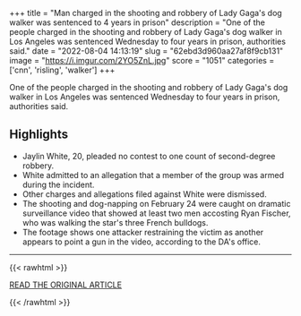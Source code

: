 +++
title = "Man charged in the shooting and robbery of Lady Gaga's dog walker was sentenced to 4 years in prison"
description = "One of the people charged in the shooting and robbery of Lady Gaga's dog walker in Los Angeles was sentenced Wednesday to four years in prison, authorities said."
date = "2022-08-04 14:13:19"
slug = "62ebd3d960aa27af8f9cb131"
image = "https://i.imgur.com/2YO5ZnL.jpg"
score = "1051"
categories = ['cnn', 'risling', 'walker']
+++

One of the people charged in the shooting and robbery of Lady Gaga's dog walker in Los Angeles was sentenced Wednesday to four years in prison, authorities said.

## Highlights

- Jaylin White, 20, pleaded no contest to one count of second-degree robbery.
- White admitted to an allegation that a member of the group was armed during the incident.
- Other charges and allegations filed against White were dismissed.
- The shooting and dog-napping on February 24 were caught on dramatic surveillance video that showed at least two men accosting Ryan Fischer, who was walking the star's three French bulldogs.
- The footage shows one attacker restraining the victim as another appears to point a gun in the video, according to the DA's office.

---

{{< rawhtml >}}
  <p class="article-category">
    <a target="_blank" href="https://edition.cnn.com/2022/08/04/us/lady-gaga-dog-walker-sentencing/index.html">READ THE ORIGINAL ARTICLE</a>
  </p>
{{< /rawhtml >}}
